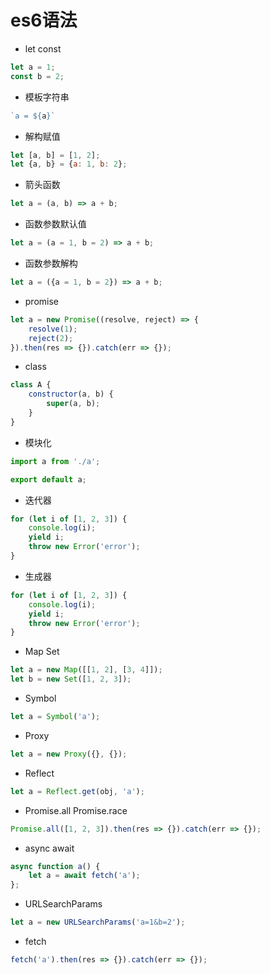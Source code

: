 # es6语法 #

- let const
```js
let a = 1;
const b = 2;
```
- 模板字符串
```js
`a = ${a}`
```

- 解构赋值
```js
let [a, b] = [1, 2];
let {a, b} = {a: 1, b: 2};
```

- 箭头函数
```js
let a = (a, b) => a + b;
```
- 函数参数默认值
```js
let a = (a = 1, b = 2) => a + b;
```
- 函数参数解构
```js
let a = ({a = 1, b = 2}) => a + b;
```
- promise
```js
let a = new Promise((resolve, reject) => {
    resolve(1);
    reject(2);
}).then(res => {}).catch(err => {});
```
- class
```js
class A {
    constructor(a, b) {
        super(a, b);
    }
}
```
- 模块化
```js
import a from './a';

export default a;
```
- 迭代器
```js
for (let i of [1, 2, 3]) {
    console.log(i);
    yield i;
    throw new Error('error');
}
```
- 生成器
```js
for (let i of [1, 2, 3]) {
    console.log(i);
    yield i;
    throw new Error('error');
}
```
- Map Set
```js
let a = new Map([[1, 2], [3, 4]]);
let b = new Set([1, 2, 3]);
```
- Symbol
```js
let a = Symbol('a');
```
- Proxy
```js
let a = new Proxy({}, {});
```
- Reflect
```js
let a = Reflect.get(obj, 'a');
```
- Promise.all Promise.race
```js
Promise.all([1, 2, 3]).then(res => {}).catch(err => {});
```
- async await
```js
async function a() {
    let a = await fetch('a');
};
```
- URLSearchParams
```js
let a = new URLSearchParams('a=1&b=2');
```
- fetch
```js
fetch('a').then(res => {}).catch(err => {});
```